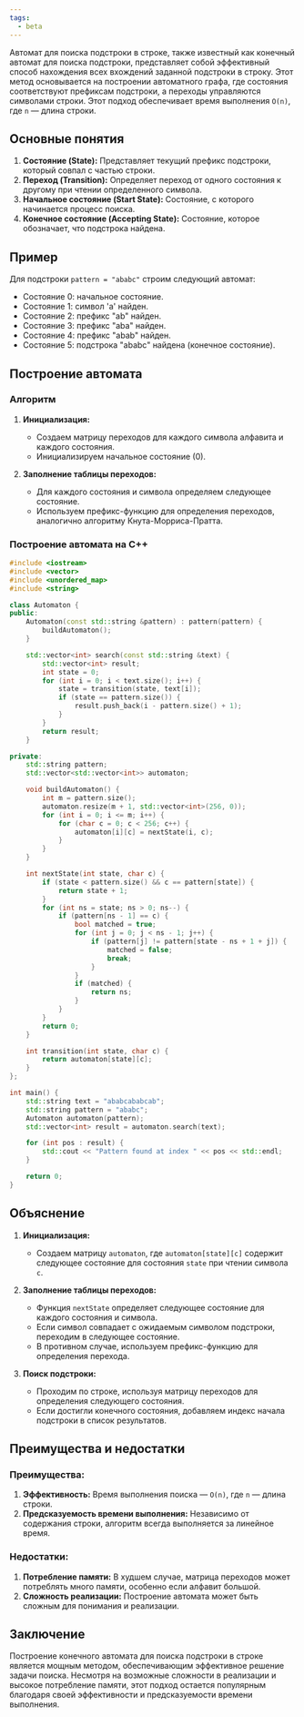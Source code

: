 ```yaml
---
tags:
  - beta
---
```


Автомат для поиска подстроки в строке, также известный как конечный автомат для поиска подстроки, представляет собой эффективный способ нахождения всех вхождений заданной подстроки в строку. Этот метод основывается на построении автоматного графа, где состояния соответствуют префиксам подстроки, а переходы управляются символами строки. Этот подход обеспечивает время выполнения `O(n)`, где `n` — длина строки.

## Основные понятия

1. **Состояние (State):** Представляет текущий префикс подстроки, который совпал с частью строки.
2. **Переход (Transition):** Определяет переход от одного состояния к другому при чтении определенного символа.
3. **Начальное состояние (Start State):** Состояние, с которого начинается процесс поиска.
4. **Конечное состояние (Accepting State):** Состояние, которое обозначает, что подстрока найдена.

## Пример

Для подстроки `pattern = "ababc"` строим следующий автомат:

- Состояние 0: начальное состояние.
- Состояние 1: символ 'a' найден.
- Состояние 2: префикс "ab" найден.
- Состояние 3: префикс "aba" найден.
- Состояние 4: префикс "abab" найден.
- Состояние 5: подстрока "ababc" найдена (конечное состояние).

## Построение автомата

### Алгоритм

1. **Инициализация:**
   - Создаем матрицу переходов для каждого символа алфавита и каждого состояния.
   - Инициализируем начальное состояние (0).

2. **Заполнение таблицы переходов:**
   - Для каждого состояния и символа определяем следующее состояние.
   - Используем префикс-функцию для определения переходов, аналогично алгоритму Кнута-Морриса-Пратта.

### Построение автомата на C++

```cpp
#include <iostream>
#include <vector>
#include <unordered_map>
#include <string>

class Automaton {
public:
    Automaton(const std::string &pattern) : pattern(pattern) {
        buildAutomaton();
    }

    std::vector<int> search(const std::string &text) {
        std::vector<int> result;
        int state = 0;
        for (int i = 0; i < text.size(); i++) {
            state = transition(state, text[i]);
            if (state == pattern.size()) {
                result.push_back(i - pattern.size() + 1);
            }
        }
        return result;
    }

private:
    std::string pattern;
    std::vector<std::vector<int>> automaton;

    void buildAutomaton() {
        int m = pattern.size();
        automaton.resize(m + 1, std::vector<int>(256, 0));
        for (int i = 0; i <= m; i++) {
            for (char c = 0; c < 256; c++) {
                automaton[i][c] = nextState(i, c);
            }
        }
    }

    int nextState(int state, char c) {
        if (state < pattern.size() && c == pattern[state]) {
            return state + 1;
        }
        for (int ns = state; ns > 0; ns--) {
            if (pattern[ns - 1] == c) {
                bool matched = true;
                for (int j = 0; j < ns - 1; j++) {
                    if (pattern[j] != pattern[state - ns + 1 + j]) {
                        matched = false;
                        break;
                    }
                }
                if (matched) {
                    return ns;
                }
            }
        }
        return 0;
    }

    int transition(int state, char c) {
        return automaton[state][c];
    }
};

int main() {
    std::string text = "ababcababcab";
    std::string pattern = "ababc";
    Automaton automaton(pattern);
    std::vector<int> result = automaton.search(text);

    for (int pos : result) {
        std::cout << "Pattern found at index " << pos << std::endl;
    }

    return 0;
}
```

## Объяснение

1. **Инициализация:**
   - Создаем матрицу `automaton`, где `automaton[state][c]` содержит следующее состояние для состояния `state` при чтении символа `c`.

2. **Заполнение таблицы переходов:**
   - Функция `nextState` определяет следующее состояние для каждого состояния и символа.
   - Если символ совпадает с ожидаемым символом подстроки, переходим в следующее состояние.
   - В противном случае, используем префикс-функцию для определения перехода.

3. **Поиск подстроки:**
   - Проходим по строке, используя матрицу переходов для определения следующего состояния.
   - Если достигли конечного состояния, добавляем индекс начала подстроки в список результатов.

## Преимущества и недостатки

### Преимущества:

1. **Эффективность:** Время выполнения поиска — `O(n)`, где `n` — длина строки.
2. **Предсказуемость времени выполнения:** Независимо от содержания строки, алгоритм всегда выполняется за линейное время.

### Недостатки:

1. **Потребление памяти:** В худшем случае, матрица переходов может потреблять много памяти, особенно если алфавит большой.
2. **Сложность реализации:** Построение автомата может быть сложным для понимания и реализации.

## Заключение

Построение конечного автомата для поиска подстроки в строке является мощным методом, обеспечивающим эффективное решение задачи поиска. Несмотря на возможные сложности в реализации и высокое потребление памяти, этот подход остается популярным благодаря своей эффективности и предсказуемости времени выполнения.